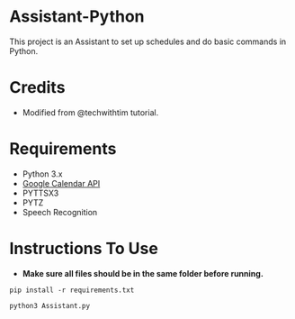 # Assistant-Python
This project is an Assistant to set up schedules and do basic commands in Python.

# Credits
 - Modified from @techwithtim tutorial.

# Requirements
 - Python 3.x
 - [Google Calendar API](https://developers.google.com/calendar/quickstart/python?authuser=3)
 - PYTTSX3
 - PYTZ
 - Speech Recognition
 
 # Instructions To Use
   - **Make sure all files should be in the same folder before running.**
   ``` 
   pip install -r requirements.txt
   ```
   ```
   python3 Assistant.py
   ```
